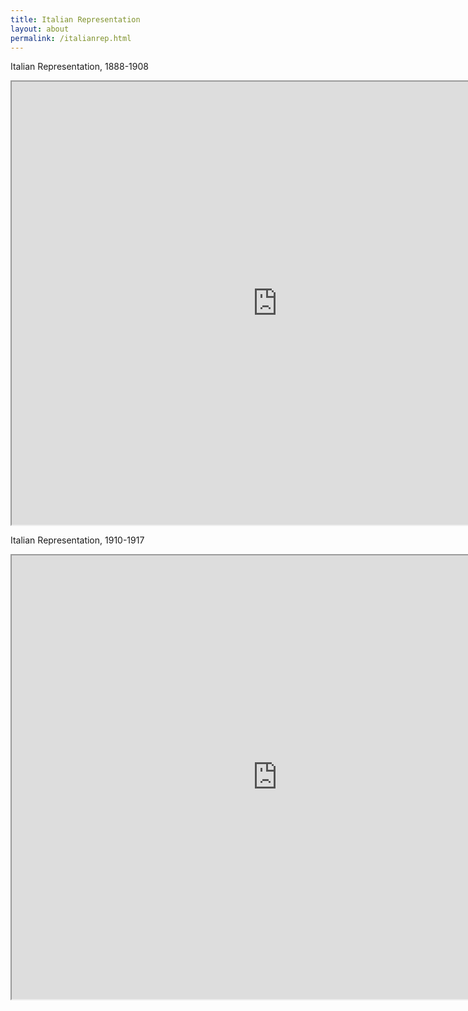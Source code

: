 ```yaml
---
title: Italian Representation
layout: about
permalink: /italianrep.html
---
```


Italian Representation, 1888-1908

<iframe style='width: 850px; height: 709px;' src='https://voyant-tools.org/tool/Bubbles/?stopList=keywords-35457579878a7279c2bdb2f1a943a48a&speed=20&corpus=388d290bd563be82e2b989fa3587525e'></iframe>

Italian Representation, 1910-1917

<iframe style='width: 850px; height: 710px;' src='https://voyant-tools.org/tool/Bubbles/?stopList=keywords-f6fabfbb3db9228d4e81627471c64b8a&speed=20&corpus=f8e3fb0dbaae9ee25d058ac61f342d57'></iframe>
